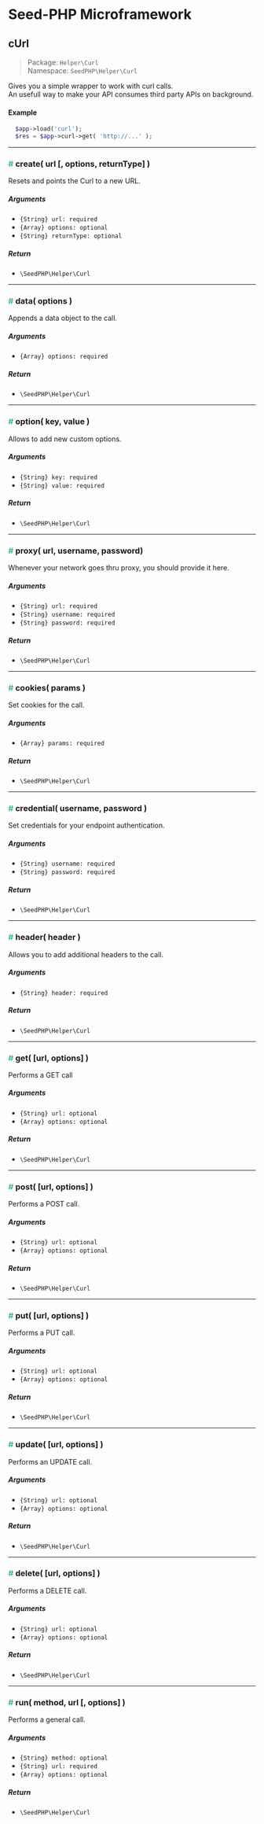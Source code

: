 # Seed-PHP Microframework

## cUrl

>Package: `Helper\Curl` <br >
>Namespace: `SeedPHP\Helper\Curl`

Gives you a simple wrapper to work with curl calls. <br>
An usefull way to make your API consumes third party APIs on background.

#### Example

```php
  $app->load('curl');
  $res = $app->curl->get( 'http://...' );
```

---

### <span style="color: #42b983;">#</span> create( url [, options, returnType] )

Resets and points the Curl to a new URL.

##### Arguments

- `{String} url: required`
- `{Array} options: optional`
- `{String} returnType: optional`

##### Return

- `\SeedPHP\Helper\Curl`

---

### <span style="color: #42b983;">#</span> data( options )

Appends a data object to the call.

##### Arguments

- `{Array} options: required`

##### Return

- `\SeedPHP\Helper\Curl`

---

### <span style="color: #42b983;">#</span> option( key, value )

Allows to add new custom options.

##### Arguments

- `{String} key: required`
- `{String} value: required`

##### Return

- `\SeedPHP\Helper\Curl`

---

### <span style="color: #42b983;">#</span> proxy( url, username, password)

Whenever your network goes thru proxy, you should provide it here.

##### Arguments

- `{String} url: required`
- `{String} username: required`
- `{String} password: required`

##### Return

- `\SeedPHP\Helper\Curl`

---

### <span style="color: #42b983;">#</span> cookies( params )

Set cookies for the call.

##### Arguments

- `{Array} params: required`

##### Return

- `\SeedPHP\Helper\Curl`

---

### <span style="color: #42b983;">#</span> credential( username, password )

Set credentials for your endpoint authentication.

##### Arguments

- `{String} username: required`
- `{String} password: required`

##### Return

- `\SeedPHP\Helper\Curl`

---

### <span style="color: #42b983;">#</span> header( header )

Allows you to add additional headers to the call.

##### Arguments

- `{String} header: required`

##### Return

- `\SeedPHP\Helper\Curl`

---

### <span style="color: #42b983;">#</span> get( [url, options] )

Performs a GET call

##### Arguments

- `{String} url: optional`
- `{Array} options: optional`

##### Return

- `\SeedPHP\Helper\Curl`

---

### <span style="color: #42b983;">#</span> post( [url, options] )

Performs a POST call.

##### Arguments

- `{String} url: optional`
- `{Array} options: optional`

##### Return

- `\SeedPHP\Helper\Curl`

---

### <span style="color: #42b983;">#</span> put( [url, options] )

Performs a PUT call.

##### Arguments

- `{String} url: optional`
- `{Array} options: optional`

##### Return

- `\SeedPHP\Helper\Curl`

---

### <span style="color: #42b983;">#</span> update( [url, options] )

Performs an UPDATE call.

##### Arguments

- `{String} url: optional`
- `{Array} options: optional`

##### Return

- `\SeedPHP\Helper\Curl`

---

### <span style="color: #42b983;">#</span> delete( [url, options] )

Performs a DELETE call.

##### Arguments

- `{String} url: optional`
- `{Array} options: optional`

##### Return

- `\SeedPHP\Helper\Curl`

---

### <span style="color: #42b983;">#</span> run( method, url [, options] )

Performs a general call.

##### Arguments

- `{String} method: optional`
- `{String} url: required`
- `{Array} options: optional`

##### Return

- `\SeedPHP\Helper\Curl`
